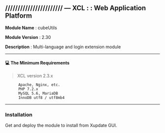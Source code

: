## /////////////////////// — XCL : : Web Application Platform

**Module Name**  : cubeUtils 

**Module Version**  : 2.30  

**Description** : Multi-language and login extension module

---

#### :computer: The Minimum Requirements

> XCL version 2.3.x

          Apache, Nginx, etc.
          PHP 7.2.x
          MySQL 5.6, MariaDB
          InnoDB utf8 / utf8mb4
          
---

### Installation

Get and deploy the module to install from Xupdate GUI.

